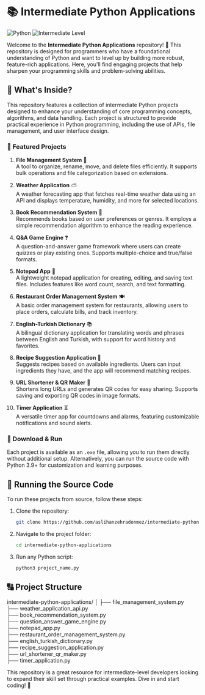 # 📚 Intermediate Python Applications

![Python](https://img.shields.io/badge/Python-3.9%2B-blue.svg) ![Intermediate Level](https://img.shields.io/badge/Intermediate-Level-orange.svg)

Welcome to the **Intermediate Python Applications** repository! 🎉 This repository is designed for programmers who have a foundational understanding of Python and want to level up by building more robust, feature-rich applications. Here, you'll find engaging projects that help sharpen your programming skills and problem-solving abilities.

## 🚀 What's Inside?

This repository features a collection of intermediate Python projects designed to enhance your understanding of core programming concepts, algorithms, and data handling. Each project is structured to provide practical experience in Python programming, including the use of APIs, file management, and user interface design.

### 🌟 Featured Projects

1. **File Management System** 📂  
   A tool to organize, rename, move, and delete files efficiently. It supports bulk operations and file categorization based on extensions.

2. **Weather Application** ⛅  
   A weather forecasting app that fetches real-time weather data using an API and displays temperature, humidity, and more for selected locations.

3. **Book Recommendation System** 📖  
   Recommends books based on user preferences or genres. It employs a simple recommendation algorithm to enhance the reading experience.

4. **Q&A Game Engine** ❓  
   A question-and-answer game framework where users can create quizzes or play existing ones. Supports multiple-choice and true/false formats.

5. **Notepad App** 📝  
   A lightweight notepad application for creating, editing, and saving text files. Includes features like word count, search, and text formatting.

6. **Restaurant Order Management System** 🍽️  
   A basic order management system for restaurants, allowing users to place orders, calculate bills, and track inventory.

7. **English-Turkish Dictionary** 📚  
   A bilingual dictionary application for translating words and phrases between English and Turkish, with support for word history and favorites.

8. **Recipe Suggestion Application** 🍳  
   Suggests recipes based on available ingredients. Users can input ingredients they have, and the app will recommend matching recipes.

9. **URL Shortener & QR Maker** 🔗  
   Shortens long URLs and generates QR codes for easy sharing. Supports saving and exporting QR codes in image formats.

10. **Timer Application** ⏳  
    A versatile timer app for countdowns and alarms, featuring customizable notifications and sound alerts.

### 🔢 Download & Run

Each project is available as an `.exe` file, allowing you to run them directly without additional setup. Alternatively, you can run the source code with Python 3.9+ for customization and learning purposes.

## 🔧 Running the Source Code

To run these projects from source, follow these steps:

1. Clone the repository:
    ```bash
    git clone https://github.com/aslihanzehradonmez/intermediate-python-applications.git
    ```

2. Navigate to the project folder:
    ```bash
    cd intermediate-python-applications
    ```

3. Run any Python script:
    ```bash
    python3 project_name.py
    ```

## 🔠 Project Structure

intermediate-python-applications/
│ 
├── file_management_system.py  
├── weather_application_api.py  
├── book_recommendation_system.py  
├── question_answer_game_engine.py  
├── notepad_app.py  
├── restaurant_order_management_system.py  
├── english_turkish_dictionary.py  
├── recipe_suggestion_application.py  
├── url_shortener_qr_maker.py  
├── timer_application.py

This repository is a great resource for intermediate-level developers looking to expand their skill set through practical examples. Dive in and start coding! 🚀
